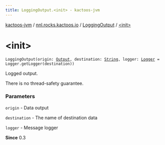```yaml
---
title: LoggingOutput.<init> - kactoos-jvm
---
```


[kactoos-jvm](../../index.html) / [nnl.rocks.kactoos.io](../index.html) / [LoggingOutput](index.html) / [&lt;init&gt;](./-init-.html)

# &lt;init&gt;

`LoggingOutput(origin: `[`Output`](../../nnl.rocks.kactoos/-output/index.html)`, destination: `[`String`](https://kotlinlang.org/api/latest/jvm/stdlib/kotlin/-string/index.html)`, logger: `[`Logger`](http://docs.oracle.com/javase/8/docs/api/java/util/logging/Logger.html)` = Logger.getLogger(destination))`

Logged output.

There is no thread-safety guarantee.

### Parameters

`origin` - Data output

`destination` - The name of destination data

`logger` - Message logger

**Since**
0.3

